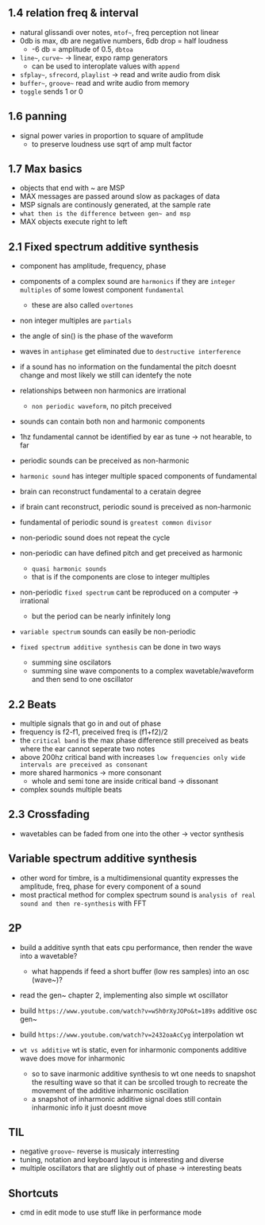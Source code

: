 ## 1.4 relation freq & interval
- natural glissandi over notes, `mtof~`, freq perception not linear
- 0db is max, db are negative numbers, 6db drop = half loudness
  - -6 db = amplitude of 0.5, `dbtoa`
- `line~`, `curve~` -> linear, expo ramp generators
  - can be used to interoplate values with `append`
- `sfplay~`, `sfrecord`, `playlist` -> read and write audio from disk
- `buffer~`, `groove~` read and write audio from memory
- `toggle` sends 1 or 0

## 1.6 panning
- signal power varies in proportion to square of amplitude
  - to preserve loudness use sqrt of amp mult factor

## 1.7 Max basics
- objects that end with ~ are MSP
- MAX messages are passed around slow as packages of data
- MSP signals are continously generated, at the sample rate
 - `what then is the difference between gen~ and msp`
- MAX objects execute right to left

## 2.1 Fixed spectrum additive synthesis
- component has amplitude, frequency, phase
- components of a complex sound are `harmonics` if they are `integer multiples`
  of some lowest component `fundamental`
  - these are also called `overtones`
- non integer multiples are `partials`
- the angle of sin() is the phase of the waveform
- waves in `antiphase` get eliminated due to `destructive interference`
- if a sound has no information on the fundamental the pitch doesnt change
  and most likely we still can identefy the note
- relationships between non harmonics are irrational
  - `non periodic waveform`, no pitch preceived
- sounds can contain both non and harmonic components
- 1hz fundamental cannot be identified by ear as tune -> not hearable, to far
- periodic sounds can be preceived as non-harmonic

- `harmonic sound` has integer multiple spaced components of fundamental
- brain can reconstruct fundamental to a ceratain degree
- if brain cant reconstruct, periodic sound is preceived as non-harmonic
- fundamental of periodic sound is `greatest common divisor`
- non-periodic sound does not repeat the cycle
- non-periodic can have defined pitch and get preceived as harmonic
  - `quasi harmonic sounds`
  - that is if the components are close to integer multiples
- non-periodic `fixed spectrum` cant be reproduced on a computer -> irrational
  - but the period can be nearly infinitely long
- `variable spectrum` sounds can easily be non-periodic

- `fixed spectrum additive synthesis` can be done in two ways
  - summing sine oscilators
  - summing sine wave components to a complex wavetable/waveform
    and then send to one oscillator

## 2.2 Beats
- multiple signals that go in and out of phase
- frequency is f2-f1, preceived freq is (f1+f2)/2
- the `critical band` is the max phase difference still preceived as beats
  where the ear cannot seperate two notes
- above 200hz critical band with increases
  `low frequencies only wide intervals are preceived as consonant`
- more shared harmonics -> more consonant
  - whole and semi tone are inside critical band -> dissonant
- complex sounds multiple beats

## 2.3 Crossfading
- wavetables can be faded from one into the other -> vector synthesis

## Variable spectrum additive synthesis
- other word for timbre, is a multidimensional quantity
  expresses the amplitude, freq, phase for every component of a sound
- most practical method for complex spectrum sound is
  `analysis of real sound and then re-synthesis` with FFT

## 2P
- build a additive synth that eats cpu performance, then
  render the wave into a wavetable?
  - what happends if feed a short buffer (low res samples) into an osc (wave~)?
- read the gen~ chapter 2, implementing also simple wt oscillator
- build `https://www.youtube.com/watch?v=wSh0rXyJOPo&t=189s` additive osc gen~
- build `https://www.youtube.com/watch?v=2432oaAcCyg` interpolation wt

- `wt vs additive` wt is static, even for inharmonic components
  additive wave does move for inharmonic
  - so to save inarmonic additive synthesis to wt one needs to snapshot
    the resulting wave so that it can be srcolled trough to recreate the
    movement of the additive inharmonic oscillation
  - a snapshot of inharmonic additive signal does still contain inharmonic info
    it just doesnt move







## TIL
- negative `groove~` reverse is musicaly interresting
- tuning, notation and keyboard layout is interesting and diverse
- multiple oscillators that are slightly out of phase -> interesting beats



## Shortcuts
- cmd in edit mode to use stuff like in performance mode
